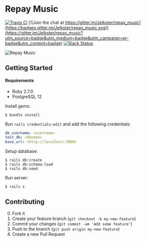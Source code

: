 # Repay Music 

[![Travis CI](https://api.travis-ci.org/Jelkster/repay_music.svg)](https://travis-ci.org/Jelkster/repay_music)
[![Join the chat at https://gitter.im/Jelkster/repay_music](https://badges.gitter.im/Jelkster/repay_music.svg)](https://gitter.im/Jelkster/repay_music?utm_source=badge&utm_medium=badge&utm_campaign=pr-badge&utm_content=badge)
[![Slack Status](https://repaymusic-slack.herokuapp.com/badge.svg)](https://repaymusic-slack.herokuapp.com)


![Repay Music](https://pbs.twimg.com/profile_images/581117997986770944/82TUitVE.png)

## Getting Started

#### Requirements
- Ruby 2.7.0
- PostgreSQL 12

Install gems:
```
$ bundle install
```

Run `rails credentials:edit` and add the following credentials:
```yaml
db_username: <username>
test_db: <dbname>
base_url: <http://localhost:3000>
```

Setup database:
```
$ rails db:create
$ rails db:schema:load
$ rails db:seed
```

Run server:
```
$ rails s
```

## Contributing

0. Fork it
1. Create your feature branch (`git checkout -b my-new-feature`)
2. Commit your changes (`git commit -am 'Add some feature'`)
3. Push to the branch (`git push origin my-new-feature`)
4. Create a new Pull Request
